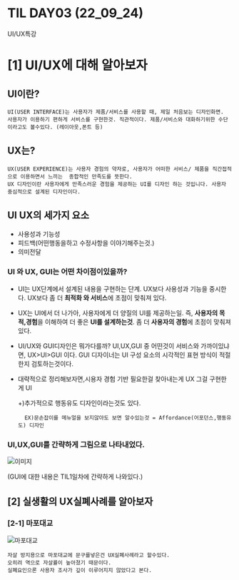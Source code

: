 # TIL DAY03 (22_09_24)
UI/UX특강

# [1] UI/UX에 대해 알아보자
    
## UI이란?

    UI(USER INTERFACE)는 사용자가 제품/서비스를 사용할 때, 제일 처음보는 디자인화면.
    사용자가 이용하기 편하게 서비스를 구현한것. 직관적이다. 제품/서비스와 대화하기위한 수단이라고도 볼수있다. (레이아웃,폰트 등)

## UX는?

    UX(USER EXPERIENCE)는 사용자 경험의 약자로, 사용자가 어떠한 서비스/ 제품을 직간접적으로 이용하면서 느끼는  종합적인 만족도를 뜻한다.
    UX 디자인이란 사용자에게 만족스러운 경험을 제공하는 UI를 디자인 하는 것입니다. 사용자 중심적으로 설계된 디자인이다.

## UI UX의 세가지 요소
  - 사용성과 기능성
  - 피드백(어떤행동을하고 수정사항을 이야기해주는것.)
  - 의미전달   
    
### UI 와 UX, GUI는 어떤 차이점이있을까?

- UI는 UX단계에서 설계된 내용을 구현하는 단계. UX보다 사용성과 기능을 중시한다.
  UX보다 좀 더 **최적화 와 서비스**에 초점이 맞춰져 있다.

- UX는 UI에서 더 나가아, 사용자에게 더 양질의 UI를 제공하는일. 즉, **사용자의 목적,경험**을 이해하여 더 좋은 **UI를 설계하는것**. 좀 더 **사용자의 경험**에 초점이 맞춰져 있다.

- UI/UX와 GUI디자인은 뭐가다를까? UI,UX,GUI 중 어떤것이 서비스와 가까이있냐면, UX>UI>GUI 이다.
  GUI 디자이너는 UI 구성 요소의 시각적인 표현 방식이 적절한지 검토하는것이다.

- 대략적으로 정리해보자면,시용자 경험 기반 필요한걸 찾아내는게 UX 그걸 구현한게 UI

    +)추가적으로 행동유도 디자인이라는것도 있다.

        EX)문손잡이를 메뉴얼을 보지않아도 보면 알수있는것 = Affordance(어포던스,행동유도) 디자인

### UI,UX,GUI를 간략하게 그림으로 나타내었다.

![이미지](https://blog.wishket.com/wp-content/uploads/2021/03/6-7.png)

(GUI에 대한 내용은 TIL1일차에 간략하게 나와있다.)


## [2] 실생활의 UX실폐사례를 알아보자


### [2-1] 마포대교
![마포대교](https://cdn.news.bbsi.co.kr/news/photo/201609/775698_45901_230.JPG)

    자살 방지용으로 마포대교에 문구를넣은건 UX실폐사례라고 할수있다.
    오히려 역으로 자살률이 높아졌기 때문이다.
    실폐요인으론 사용자 조사가 깊이 이루어지지 않았다고 본다.



   



